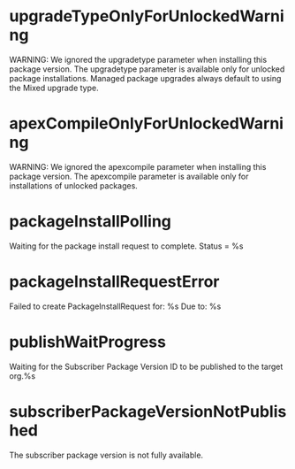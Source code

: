 # upgradeTypeOnlyForUnlockedWarning

WARNING: We ignored the upgradetype parameter when installing this package version. The upgradetype parameter is available only for unlocked package installations. Managed package upgrades always default to using the Mixed upgrade type.

# apexCompileOnlyForUnlockedWarning

WARNING: We ignored the apexcompile parameter when installing this package version. The apexcompile parameter is available only for installations of unlocked packages.

# packageInstallPolling

Waiting for the package install request to complete. Status = %s

# packageInstallRequestError

Failed to create PackageInstallRequest for: %s
Due to: %s

# publishWaitProgress

Waiting for the Subscriber Package Version ID to be published to the target org.%s

# subscriberPackageVersionNotPublished

The subscriber package version is not fully available.
